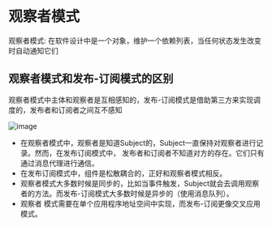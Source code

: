# 观察者模式

观察者模式: 在软件设计中是一个对象，维护一个依赖列表，当任何状态发生改变时自动通知它们


## 观察者模式和发布-订阅模式的区别
观察者模式中主体和观察者是互相感知的，发布-订阅模式是借助第三方来实现调度的，发布者和订阅者之间互不感知

![image](/blog/img/observer.png)

+ 在观察者模式中，观察者是知道Subject的，Subject一直保持对观察者进行记录。然而，在发布订阅模式中，
发布者和订阅者不知道对方的存在。它们只有通过消息代理进行通信。
+ 在发布订阅模式中，组件是松散耦合的，正好和观察者模式相反。
+ 观察者模式大多数时候是同步的，比如当事件触发，Subject就会去调用观察者的方法。而发布-订阅模式大多数时候是异步的（使用消息队列）。
+ 观察者 模式需要在单个应用程序地址空间中实现，而发布-订阅更像交叉应用模式。
